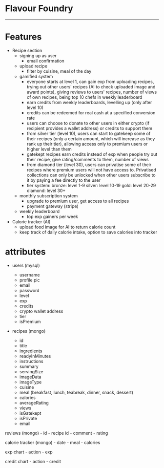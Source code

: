 # Flavour Foundry

---

# Features
- Recipe section
    - signing up as user
        - email confirmation
    - upload recipe
        - filter by cuisine, meal of the day
    - gamified system
        - everyone starts at level 1, can gain exp from uploading recipes, trying out other users' recipes (AI to check uploaded image and award points), giving reviews to users' recipes, number of views of own recipes, being top 10 chefs in weekly leaderboard
        - earn credits from weekly leaderboards, levelling up (only after level 10)
        - credits can be redeemed for real cash at a specified conversion rate
        - users can choose to donate to other users in either crypto (if recipient provides a wallet address) or credits to support them
        - from silver tier (level 10), users can start to gatekeep some of their recipes (only a certain amount, which will increase as they rank up their tier), allowing access only to premium users or higher level than them
        - gatekept recipes earn credits instead of exp when people try out their recipe, give rating/comments to them, number of views
        - from diamond tier (level 30), users can privatise some of their recipes where premium users will not have access to. Privatised collections can only be unlocked when other users subscribe to it by paying a fee directly to the user
        - tier system:
            bronze: level 1-9
            silver: level 10-19
            gold: level 20-29
            diamond: level 30+
    - monthly subscription system
        - upgrade to premium user, get access to all recipes
        - payment gateway (stripe)
    - weekly leaderboard
        - top exp gainers per week
- Calorie tracker (AI)
    - upload food image for AI to return calorie count
    - keep track of daily calorie intake, option to save calories into tracker

# attributes
- users (mysql)
    - username
    - profile pic
    - email
    - password
    - level
    - exp
    - credits
    - crypto wallet address
    - tier
    - isPremium
    
- recipes (mongo)
    - id
    - title
    - ingredients
    - readyInMinutes
    - instructions
    - summary
    - servingSize
    - imageData
    - imageType
    - cuisine
    - meal (breakfast, lunch, teabreak, dinner, snack, dessert)
    - calories
    - averageRating
    - views
    - isGatekept
    - isPrivate
    - email

reviews (mongo)
    - id
    - recipe id
    - comment
    - rating

calorie tracker (mongo)
    - date
    - meal
    - calories

exp chart
    - action
    - exp

credit chart
    - action
    - credit


